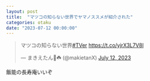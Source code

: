 ```yaml
---
layout: post
title:  "マツコの知らない世界でヤマノススメが紹介された"
categories: otaku
date: "2023-07-12 00:00:00"
---
```


<blockquote class="twitter-tweet tw-align-center"><p lang="ja" dir="ltr">マツコの知らない世界<a href="https://twitter.com/hashtag/TVer?src=hash&amp;ref_src=twsrc%5Etfw">#TVer</a> <a href="https://t.co/yjrX3L7V8l">https://t.co/yjrX3L7V8l</a></p>&mdash; まきえたん🥦☘️ (@makietanX) <a href="https://twitter.com/makietanX/status/1678937503770746881?ref_src=twsrc%5Etfw">July 12, 2023</a></blockquote> <script async src="https://platform.twitter.com/widgets.js" charset="utf-8"></script>

飯能の長寿庵いいぞ
